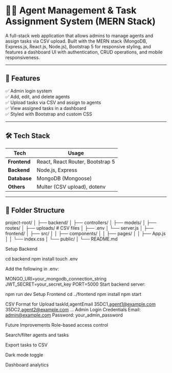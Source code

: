 # 🧑‍💻 Agent Management & Task Assignment System (MERN Stack)

A full-stack web application that allows admins to manage agents and assign tasks via CSV upload. Built with the MERN stack (MongoDB, Express.js, React.js, Node.js), Bootstrap 5 for responsive styling, and features a dashboard UI with authentication, CRUD operations, and mobile responsiveness.

---

## 🔧 Features

✅ Admin login system  
✅ Add, edit, and delete agents  
✅ Upload tasks via CSV and assign to agents  
✅ View assigned tasks in a dashboard   
✅ Styled with Bootstrap and custom CSS

---

## 🛠️ Tech Stack

| Tech        | Usage                          |
|-------------|---------------------------------|
| **Frontend**| React, React Router, Bootstrap 5 |
| **Backend** | Node.js, Express                |
| **Database**| MongoDB (Mongoose)              |
| **Others**  | Multer (CSV upload), dotenv     |

---

## 📁 Folder Structure

project-root/
│
├── backend/
│ ├── controllers/
│ ├── models/
│ ├── routes/
│ ├── uploads/ # CSV files
│ ├── .env
│ └── server.js
│
├── frontend/
│ ├── src/
│ │ ├── components/
│ │ ├── pages/
│ │ ├── App.js
│ │ └── index.css
│ └── public/
│
└── README.md

Setup Backend

cd backend
npm install
touch .env

Add the following in .env:

MONGO_URI=your_mongodb_connection_string
JWT_SECRET=your_secret_key
PORT=5000
Start backend server:

npm run dev
Setup Frontend
cd ../frontend
npm install
npm start

CSV Format for Upload
taskId,agentEmail
35DC1,agent1@example.com
35DC2,agent2@example.com
...
Admin Login Credentials
Email: admin@example.com
Password: your_admin_password

Future Improvements
Role-based access control

Search/filter agents and tasks

Export tasks to CSV

Dark mode toggle

Dashboard analytics

